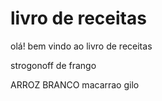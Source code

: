 # livro de receitas

olá! bem vindo ao livro de receitas

 strogonoff de frango

 ARROZ BRANCO
 macarrao
 gilo

